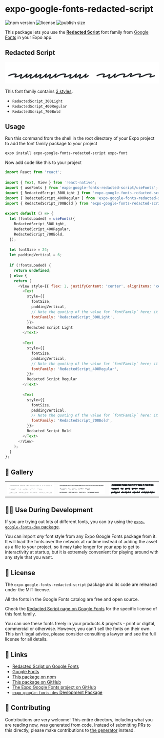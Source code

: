 # expo-google-fonts-redacted-script

![npm version](https://flat.badgen.net/npm/v/expo-google-fonts-redacted-script)
![license](https://flat.badgen.net/github/license/expo/google-fonts)
![publish size](https://flat.badgen.net/packagephobia/install/expo-google-fonts-redacted-script)

This package lets you use the [**Redacted Script**](https://fonts.google.com/specimen/Redacted+Script) font family from [Google Fonts](https://fonts.google.com/) in your Expo app.

## Redacted Script

![Redacted Script](./font-family.png)

This font family contains [3 styles](#-gallery).

- `RedactedScript_300Light`
- `RedactedScript_400Regular`
- `RedactedScript_700Bold`

## Usage

Run this command from the shell in the root directory of your Expo project to add the font family package to your project
```sh
expo install expo-google-fonts-redacted-script expo-font
```

Now add code like this to your project
```js
import React from 'react';

import { Text, View } from 'react-native';
import { useFonts } from 'expo-google-fonts-redacted-script/useFonts';
import { RedactedScript_300Light } from 'expo-google-fonts-redacted-script/300Light';
import { RedactedScript_400Regular } from 'expo-google-fonts-redacted-script/400Regular';
import { RedactedScript_700Bold } from 'expo-google-fonts-redacted-script/700Bold';

export default () => {
  let [fontsLoaded] = useFonts({
    RedactedScript_300Light,
    RedactedScript_400Regular,
    RedactedScript_700Bold,
  });

  let fontSize = 24;
  let paddingVertical = 6;

  if (!fontsLoaded) {
    return undefined;
  } else {
    return (
      <View style={{ flex: 1, justifyContent: 'center', alignItems: 'center' }}>
        <Text
          style={{
            fontSize,
            paddingVertical,
            // Note the quoting of the value for `fontFamily` here; it expects a string!
            fontFamily: 'RedactedScript_300Light',
          }}>
          Redacted Script Light
        </Text>

        <Text
          style={{
            fontSize,
            paddingVertical,
            // Note the quoting of the value for `fontFamily` here; it expects a string!
            fontFamily: 'RedactedScript_400Regular',
          }}>
          Redacted Script Regular
        </Text>

        <Text
          style={{
            fontSize,
            paddingVertical,
            // Note the quoting of the value for `fontFamily` here; it expects a string!
            fontFamily: 'RedactedScript_700Bold',
          }}>
          Redacted Script Bold
        </Text>
      </View>
    );
  }
};

```

## 🔡 Gallery


||||
|-|-|-|
|![RedactedScript_300Light](.//300Light/RedactedScript_300Light.ttf.png)|![RedactedScript_400Regular](.//400Regular/RedactedScript_400Regular.ttf.png)|![RedactedScript_700Bold](.//700Bold/RedactedScript_700Bold.ttf.png)||


## 👩‍💻 Use During Development

If you are trying out lots of different fonts, you can try using the [`expo-google-fonts-dev` package](https://github.com/freeboub/google-fonts/tree/master/font-packages/dev#readme).

You can import *any* font style from any Expo Google Fonts package from it. It will load the fonts
over the network at runtime instead of adding the asset as a file to your project, so it may take longer
for your app to get to interactivity at startup, but it is extremely convenient
for playing around with any style that you want.

## 📖 License

The `expo-google-fonts-redacted-script` package and its code are released under the MIT license.

All the fonts in the Google Fonts catalog are free and open source.

Check the [Redacted Script page on Google Fonts](https://fonts.google.com/specimen/Redacted+Script) for the specific license of this font family.

You can use these fonts freely in your products & projects - print or digital, commercial or otherwise. However, you can't sell the fonts on their own. This isn't legal advice, please consider consulting a lawyer and see the full license for all details.

## 🔗 Links

- [Redacted Script on Google Fonts](https://fonts.google.com/specimen/Redacted+Script)
- [Google Fonts](https://fonts.google.com/)
- [This package on npm](https://www.npmjs.com/package/expo-google-fonts-redacted-script)
- [This package on GitHub](https://github.com/freeboub/google-fonts/tree/master/font-packages/redacted-script)
- [The Expo Google Fonts project on GitHub](https://github.com/freeboub/google-fonts)
- [`expo-google-fonts-dev` Devlopment Package](https://github.com/freeboub/google-fonts/tree/master/font-packages/dev)

## 🤝 Contributing

Contributions are very welcome! This entire directory, including what you are reading now, was generated from code. Instead of submitting PRs to this directly, please make contributions to [the generator](https://github.com/freeboub/google-fonts/tree/master/packages/generator) instead.
